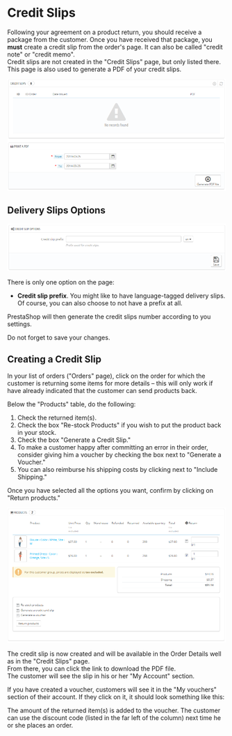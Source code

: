 # Credit Slips

Following your agreement on a product return, you should receive a package from the customer. Once you have received that package, you **must** create a credit slip from the order's page. It can also be called "credit note" or "credit memo".\
&#x20;Credit slips are not created in the "Credit Slips" page, but only listed there. This page is also used to generate a PDF of your credit slips.

![](<../../../.gitbook/assets/23038615 (1).png>)

## Delivery Slips Options <a href="#creditslips-deliveryslipsoptions" id="creditslips-deliveryslipsoptions"></a>

![](<../../../.gitbook/assets/23038618 (1).png>)

There is only one option on the page:

* **Credit slip prefix**. You might like to have language-tagged delivery slips. Of course, you can also choose to not have a prefix at all.

PrestaShop will then generate the credit slips number according to you settings.

Do not forget to save your changes.

## Creating a Credit Slip <a href="#creditslips-creatingacreditslip" id="creditslips-creatingacreditslip"></a>

In your list of orders ("Orders" page), click on the order for which the customer is returning some items for more details – this will only work if have already indicated that the customer can send products back.

Below the "Products" table, do the following:

1. Check the returned item(s).
2. Check the box "Re-stock Products" if you wish to put the product back in your stock.
3. Check the box "Generate a Credit Slip."
4. To make a customer happy after committing an error in their order, consider giving him a voucher by checking the box next to "Generate a Voucher."
5. You can also reimburse his shipping costs by clicking next to "Include Shipping."

Once you have selected all the options you want, confirm by clicking on "Return products."

![](<../../../.gitbook/assets/23038619 (1).png>)

The credit slip is now created and will be available in the Order Details well as in the "Credit Slips" page.\
From there, you can click the link to download the PDF file.\
The customer will see the slip in his or her "My Account" section.

If you have created a voucher, customers will see it in the "My vouchers" section of their account. If they click on it, it should look something like this:

The amount of the returned item(s) is added to the voucher. The customer can use the discount code (listed in the far left of the column) next time he or she places an order.

